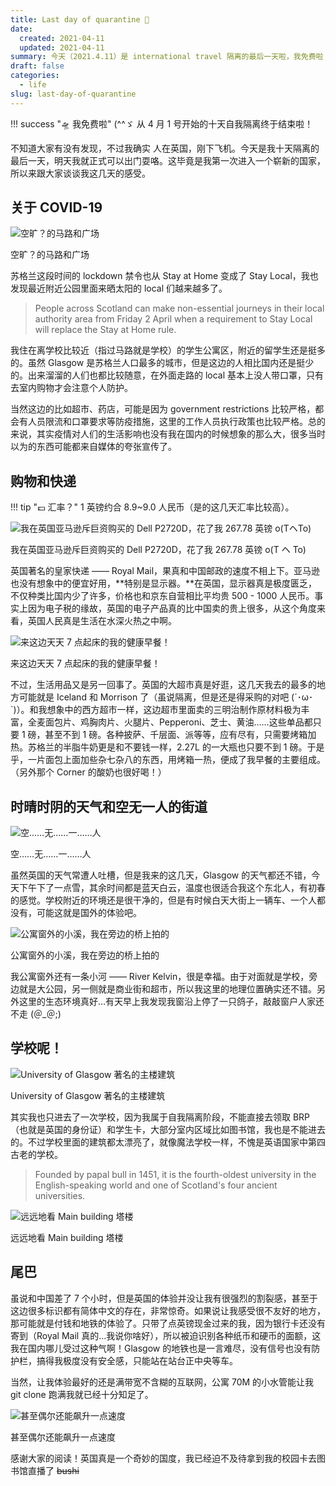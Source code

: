 ```yaml
---
title: Last day of quarantine 💊
date:
  created: 2021-04-11
  updated: 2021-04-11
summary: 今天（2021.4.11）是 international travel 隔离的最后一天啦，我免费啦！
draft: false
categories:
  - life
slug: last-day-of-quarantine
---
```


!!! success "🛸 我免费啦"
    (^^ゞ 从 4 月 1 号开始的十天自我隔离终于结束啦！

不知道大家有没有发现，不过我确实 人在英国，刚下飞机。今天是我十天隔离的最后一天，明天我就正式可以出门耍咯。这毕竟是我第一次进入一个崭新的国家，所以来跟大家谈谈我这几天的感受。

<!-- more -->

## 关于 COVID-19

![空旷？的马路和广场](../images/last-day-of-quarantine/c3ddd7e4629180473e140deadbc76f6.jpg)

空旷？的马路和广场

苏格兰这段时间的 lockdown 禁令也从 Stay at Home 变成了 Stay Local，我也发现最近附近公园里面来晒太阳的 local 们越来越多了。

> People across Scotland can make non-essential journeys in their local authority area from Friday 2 April when a requirement to Stay Local will replace the Stay at Home rule.

我住在离学校比较近（指过马路就是学校）的学生公寓区，附近的留学生还是挺多的。虽然 Glasgow 是苏格兰人口最多的城市，但是这边的人相比国内还是挺少的。出来溜溜的人们也都比较随意，在外面走路的 local 基本上没人带口罩，只有去室内购物才会注意个人防护。

当然这边的比如超市、药店，可能是因为 government restrictions 比较严格，都会有人员限流和口罩要求等防疫措施，这里的工作人员执行政策也比较严格。总的来说，其实疫情对人们的生活影响也没有我在国内的时候想象的那么大，很多当时以为的东西可能都来自媒体的夸张宣传了。

## 购物和快递

!!! tip "💷 汇率？"
    1 英镑约合 8.9~9.0 人民币（是的这几天汇率比较高）。

![我在英国亚马逊斥巨资购买的 Dell P2720D，花了我 267.78 英镑 o(TヘTo)](../images/last-day-of-quarantine/0abc7f12169a29a40453a3de6df9079.jpg)

我在英国亚马逊斥巨资购买的 Dell P2720D，花了我 267.78 英镑 o(T ヘ To)

英国著名的皇家快递 —— Royal Mail，果真和中国邮政的速度不相上下。亚马逊也没有想象中的便宜好用，**特别是显示器。**在英国，显示器真是极度匮乏，不仅种类比国内少了许多，价格也和京东自营相比平均贵 500 - 1000 人民币。事实上因为电子税的缘故，英国的电子产品真的比中国卖的贵上很多，从这个角度来看，英国人民真是生活在水深火热之中啊。

![来这边天天 7 点起床的我的健康早餐！](../images/last-day-of-quarantine/7e3356f654c3f8b8a251053bebe575b.jpg)

来这边天天 7 点起床的我的健康早餐！

不过，生活用品又是另一回事了。英国的大超市真是好逛，这几天我去的最多的地方可能就是 Iceland 和 Morrison 了（虽说隔离，但是还是得采购的对吧 (´･ω･`)）。和我想象中的西方超市一样，这边超市里面卖的三明治制作原材料极为丰富，全麦面包片、鸡胸肉片、火腿片、Pepperoni、芝士、黄油……这些单品都只要 1 磅，甚至不到 1 磅。各种披萨、千层面、派等等，应有尽有，只需要烤箱加热。苏格兰的半脂牛奶更是和不要钱一样，2.27L 的一大瓶也只要不到 1 磅。于是乎，一片面包上面加些杂七杂八的东西，用烤箱一热，便成了我早餐的主要组成。（另外那个 Corner 的酸奶也很好喝！）

## 时晴时阴的天气和空无一人的街道

![空……无……一……人](../images/last-day-of-quarantine/707c9990bbf0f937333e4d391f7b0e3.jpg)

空……无……一……人

虽然英国的天气常遭人吐槽，但是我来的这几天，Glasgow 的天气都还不错，今天下午下了一点雪，其余时间都是蓝天白云，温度也很适合我这个东北人，有初春的感觉。学校附近的环境还是很干净的，但是有时候白天大街上一辆车、一个人都没有，可能这就是国外的体验吧。

![公寓窗外的小溪，我在旁边的桥上拍的](../images/last-day-of-quarantine/b77d93334a0adbe0231389815467126.jpg)

公寓窗外的小溪，我在旁边的桥上拍的

我公寓窗外还有一条小河 —— River Kelvin，很是幸福。由于对面就是学校，旁边就是大公园，另一侧就是商业街和超市，所以我这里的地理位置确实还不错。另外这里的生态环境真好…有天早上我发现我窗沿上停了一只鸽子，敲敲窗户人家还不走 (＠\_＠;)

## 学校呢！

![University of Glasgow 著名的主楼建筑](../images/last-day-of-quarantine/a3393f91764e4ab9cdd8eefd2aa0ab9.jpg)

University of Glasgow 著名的主楼建筑

其实我也只进去了一次学校，因为我属于自我隔离阶段，不能直接去领取 BRP（也就是英国的身份证）和学生卡，大部分室内区域比如图书馆，我也是不能进去的。不过学校里面的建筑都太漂亮了，就像魔法学校一样，不愧是英语国家中第四古老的学校。

> Founded by papal bull in 1451, it is the fourth-oldest university in the English-speaking world and one of Scotland's four ancient universities.

![远远地看 Main building 塔楼](../images/last-day-of-quarantine/decc1aad34cc2b640709a0cc1335dd3.jpg)

远远地看 Main building 塔楼

## 尾巴

虽说和中国差了 7 个小时，但是英国的体验并没让我有很强烈的割裂感，甚至于这边很多标识都有简体中文的存在，非常惊奇。如果说让我感受很不友好的地方，那可能就是付钱和地铁的体验了。只带了点英镑现金过来的我，因为银行卡还没有寄到（Royal Mail 真的…我说你啥好），所以被迫识别各种纸币和硬币的面额，这我在国内哪儿受过这种气啊！Glasgow 的地铁也是一言难尽，没有信号也没有防护栏，搞得我极度没有安全感，只能站在站台正中央等车。

当然，让我体验最好的还是满带宽不含糊的互联网，公寓 70M 的小水管能让我 git clone 跑满我就已经十分知足了。

![甚至偶尔还能飙升一点速度](../images/last-day-of-quarantine/uk-download-speed.png)

甚至偶尔还能飙升一点速度

感谢大家的阅读！英国真是一个奇妙的国度，我已经迫不及待拿到我的校园卡去图书馆直播了 ~~bushi~~
